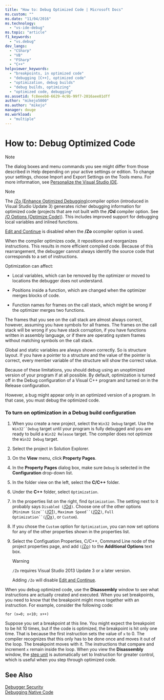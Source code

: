 ```yaml
---
title: "How to: Debug Optimized Code | Microsoft Docs"
ms.custom: ""
ms.date: "11/04/2016"
ms.technology: 
  - "vs-ide-debug"
ms.topic: "article"
f1_keywords: 
  - "vs.debug"
dev_langs: 
  - "CSharp"
  - "VB"
  - "FSharp"
  - "C++"
helpviewer_keywords: 
  - "breakpoints, in optimized code"
  - "debugging [C++], optimized code"
  - "optimization, debug builds"
  - "debug builds, optimizing"
  - "optimized code, debugging"
ms.assetid: fc8eeeb8-6629-4c9b-99f7-2016aee81dff
author: "mikejo5000"
ms.author: "mikejo"
manager: douge
ms.workload: 
  - "multiple"
---
```

# How to: Debug Optimized Code
> [!NOTE]
>  The dialog boxes and menu commands you see might differ from those described in Help depending on your active settings or edition. To change your settings, choose Import and Export Settings on the Tools menu. For more information, see [Personalize the Visual Studio IDE](../ide/personalizing-the-visual-studio-ide.md).  
  
> [!NOTE]
>  The [/Zo (Enhance Optimized Debugging)](/cpp/build/reference/zo-enhance-optimized-debugging)compiler option (introduced in Visual Studio Update 3) generates richer debugging information for optimized code (projects that are not built with the **/Od** compiler option. See [/O Options (Optimize Code)](/cpp/build/reference/o-options-optimize-code)). This includes improved support for debugging local variables and inlined functions.  
>   
>  [Edit and Continue](../debugger/edit-and-continue-visual-csharp.md) is disabled when the **/Zo** ocompiler option is used.  
  
 When the compiler optimizes code, it repositions and reorganizes instructions. This results in more efficient compiled code. Because of this rearrangement, the debugger cannot always identify the source code that corresponds to a set of instructions.  
  
 Optimization can affect:  
  
-   Local variables, which can be removed by the optimizer or moved to locations the debugger does not understand.  
  
-   Positions inside a function, which are changed when the optimizer merges blocks of code.  
  
-   Function names for frames on the call stack, which might be wrong if the optimizer merges two functions.  
  
 The frames that you see on the call stack are almost always correct, however, assuming you have symbols for all frames. The frames on the call stack will be wrong if you have stack corruption, if you have functions written in assembly language, or if there are operating system frames without matching symbols on the call stack.  
  
 Global and static variables are always shown correctly. So is structure layout. If you have a pointer to a structure and the value of the pointer is correct, every member variable of the structure will show the correct value.  
  
 Because of these limitations, you should debug using an unoptimized version of your program if at all possible. By default, optimization is turned off in the Debug configuration of a Visual C++ program and turned on in the Release configuration.  
  
 However, a bug might appear only in an optimized version of a program. In that case, you must debug the optimized code.  
  
### To turn on optimization in a Debug build configuration  
  
1.  When you create a new project, select the `Win32 Debug` target. Use the `Win32``Debug` target until your program is fully debugged and you are ready to build a `Win32 Release` target. The compiler does not optimize the `Win32 Debug` target.  
  
2.  Select the project in Solution Explorer.  
  
3.  On the **View** menu, click **Property Pages**.  
  
4.  In the **Property Pages** dialog box, make sure `Debug` is selected in the **Configuration** drop-down list.  
  
5.  In the folder view on the left, select the **C/C++** folder.  
  
6.  Under the **C++** folder, select `Optimization`.  
  
7.  In the properties list on the right, find `Optimization`. The setting next to it probably says `Disabled (`[/Od](/cpp/build/reference/od-disable-debug)`)`. Choose one of the other options (`Minimum Size``(`[/O1](/cpp/build/reference/o1-o2-minimize-size-maximize-speed)`)`, `Maximum Speed``(`[/O2](/cpp/build/reference/o1-o2-minimize-size-maximize-speed)`)`, `Full Optimization``(`[/Ox](/cpp/build/reference/ox-full-optimization)`)`, or `Custom`).  
  
8.  If you chose the `Custom` option for `Optimization`, you can now set options for any of the other properties shown in the properties list.  
  
9. Select the Configuation Properties, C/C++, Command Line node of the project properties page, and add `(`[/Zo](/cpp/build/reference/zo-enhance-optimized-debugging)`)` to the **Additional Options** text box.  
  
    > [!WARNING]
    >  `/Zo` requires Visual Studio 2013 Update 3 or a later version.  
    >   
    >  Adding `/Zo` will disable [Edit and Continue](../debugger/edit-and-continue-visual-csharp.md).  
  
 When you debug optimized code, use the **Disassembly** window to see what instructions are actually created and executed. When you set breakpoints, you need to know that the breakpoint might move together with an instruction. For example, consider the following code:  
  
```  
for (x=0; x<10; x++)  
```  
  
 Suppose you set a breakpoint at this line. You might expect the breakpoint to be hit 10 times, but if the code is optimized, the breakpoint is hit only one time. That is because the first instruction sets the value of `x` to 0. The compiler recognizes that this only has to be done once and moves it out of the loop. The breakpoint moves with it. The instructions that compare and increment `x` remain inside the loop. When you view the **Disassembly** window, the [step unit](http://msdn.microsoft.com/en-us/8791dac9-64d1-4bb9-b59e-8d59af1833f9) is automatically set to Instruction for greater control, which is useful when you step through optimized code.  
  
## See Also  
 [Debugger Security](../debugger/debugger-security.md)   
 [Debugging Native Code](../debugger/debugging-native-code.md)